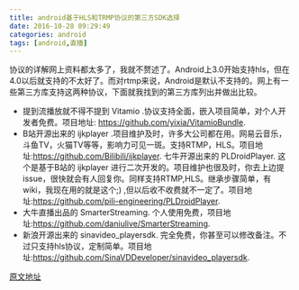 ```yaml
---
title: android基于HLS和TRMP协议的第三方SDK选择
date: 2016-10-28 09:29:49
categories: android
tags: [android,直播]
---
```

协议的详解网上资料都太多了，我就不赘述了。Android上3.0开始支持hls，但在4.0以后就支持的不太好了。而对rtmp来说，Android是默认不支持的。网上有一些第三方库支持这两种协议，下面就我找到的第三方库列出并做出比较。

 - 提到流播放就不得不提到 Vitamio .协议支持全面，嵌入项目简单，对个人开发者免费。项目地址:
   https://github.com/yixia/VitamioBundle.
 - B站开源出来的 ijkplayer
   .项目维护及时，许多大公司都在用。网易云音乐，斗鱼TV，火猫TV等等，影响力可见一斑。支持RTMP，HLS。项目地址:https://github.com/Bilibili/ijkplayer.
   七牛开源出来的 PLDroidPlayer. 这个是基于B站的 ijkplayer
   进行二次开发的。项目维护也很及时，你去上边提issue，很快就会有人回复你。同样支持RTMP,HLS。继承步骤简单，有wiki，我现在用的就是这个;)
   ,但以后收不收费就不一定了。项目地址:https://github.com/pili-engineering/PLDroidPlayer.
 - 大牛直播出品的 SmarterStreaming.
   个人使用免费，项目地址:https://github.com/daniulive/SmarterStreaming.
 - 新浪开源出来的 sinavideo_playersdk.
   完全免费，你甚至可以修改备注。不过只支持hls协议，定制简单。项目地址:https://github.com/SinaVDDeveloper/sinavideo_playersdk.

  [原文地址][1]


  [1]: http://isunxu.xyz/android/between-rtmp-and-hls-third-party-choice/